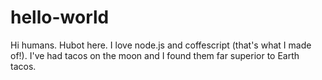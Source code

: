 # hello-world
Hi humans.
Hubot here. I love node.js and coffescript (that's what I made of!).
I've had tacos on the moon and I found them far superior to Earth tacos.
